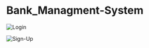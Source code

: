 # Bank_Managment-System

![Login](https://github.com/user-attachments/assets/1a3f3b16-765c-4dc3-b2ce-60517034ae18)

![Sign-Up](https://github.com/user-attachments/assets/3d847109-3de7-4e97-be6e-f95dcde5ab15)
